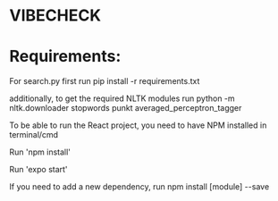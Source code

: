 VIBECHECK
=======

Requirements:
=======
For search.py first run
pip install -r requirements.txt

additionally, to get the required NLTK modules run
python -m nltk.downloader stopwords punkt averaged_perceptron_tagger

To be able to run the React project, you need to have NPM installed in terminal/cmd  

Run 'npm install'  

Run 'expo start'  

If you need to add a new dependency, run npm install [module] --save